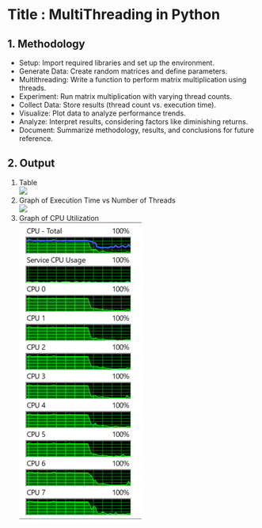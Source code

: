 # Title : MultiThreading in Python

## **1. Methodology**
<ul>
  <li> Setup: Import required libraries and set up the environment.</li>
  <li>Generate Data: Create random matrices and define parameters.</li>
  <li>Multithreading: Write a function to perform matrix multiplication using threads.</li>
  <li>Experiment: Run matrix multiplication with varying thread counts.</li>
  <li>Collect Data: Store results (thread count vs. execution time).</li>
  <li>Visualize: Plot data to analyze performance trends.</li>
  <li>Analyze: Interpret results, considering factors like diminishing returns.</li>
  <li>Document: Summarize methodology, results, and conclusions for future reference.</li>
</ul>

## **2. Output**
1. Table
   <br>
   <img src = "https://github.com/BhavyaBhalla-27/Assignment-7_Multi-Threading/assets/114859167/eb3a6cdd-19a2-403d-80e1-9e37f12263c6" />
2. Graph of Execution Time vs Number of Threads
   <br>
   <img src = "https://github.com/BhavyaBhalla-27/Assignment-7_Multi-Threading/assets/114859167/c946fda3-36e5-4bd4-a11e-188c2e0123af" />
4. Graph of CPU Utilization
   <br>
   <img src = "https://github.com/goel-shaurya/Multi-Threading_Assignment/blob/main/cpu.png" />

